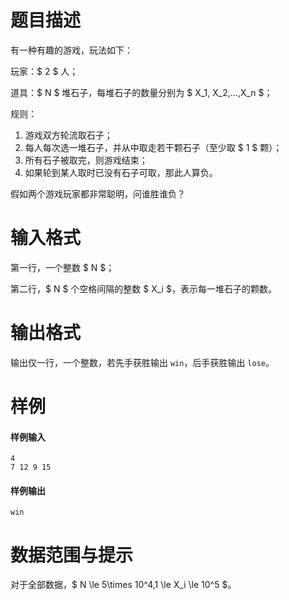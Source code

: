 
# 题目描述

有一种有趣的游戏，玩法如下：

玩家：$ 2 $ 人；

道具：$ N $ 堆石子，每堆石子的数量分别为 $ X_1, X_2,...,X_n $；
 
规则：
1. 游戏双方轮流取石子；
2. 每人每次选一堆石子，并从中取走若干颗石子（至少取 $ 1 $ 颗）；
3. 所有石子被取完，则游戏结束；
4. 如果轮到某人取时已没有石子可取，那此人算负。

假如两个游戏玩家都非常聪明，问谁胜谁负？



# 输入格式

第一行，一个整数 $ N $；

第二行，$ N $ 个空格间隔的整数 $ X_i $，表示每一堆石子的颗数。


# 输出格式

输出仅一行，一个整数，若先手获胜输出 `win`，后手获胜输出 `lose`。


# 样例

#### 样例输入
```plain
4
7 12 9 15
```
#### 样例输出
```plain
win
```

# 数据范围与提示

对于全部数据，$ N \le 5\times 10^4,1 \le X_i \le 10^5 $。

